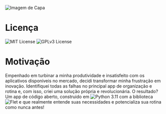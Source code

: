 


![Imagem de Capa](../Images/capa.jpeg)


# Licença
![MIT License](https://img.shields.io/badge/License-MIT-yellow.svg) ![GPLv3 License](https://img.shields.io/badge/License-GPLv3-blue.svg) 



# Motivação

Empenhado em turbinar a minha produtividade e insatisfeito com os aplicativos disponíveis no mercado, decidi transformar minha frustração em inovação. Identifiquei todas as falhas no principal app de organização e rotina e, com isso, criei uma solução própria e revolucionária. O resultado? Um app de código aberto, construido em ![Python 3.11](https://img.shields.io/badge/python-3.11-green.svg) com a biblioteca ![Flet](https://img.shields.io/badge/Flet-1.0-orange.svg)
 e que realmente entende suas necessidades e potencializa sua rotina como nunca antes!


